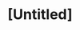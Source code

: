 ---
pid: rs104
title: "[Untitled]"
location_transcription: 
coordinates: "[-75.171557675336, 39.949687613827]"
zipcode: '19103'
gen_neighborhood: Center City
neighborhood: Rittenhouse Square,Avenue of The Arts,Logan Square,Fitler Square
outside_phl: 
age: '38'
age_range: 30-39
instagram: 
image_file_name: rs_104.jpg
proposal_transcription: Women empowerment
topic: Uplifting,Women
topic_summary: 0, 0
type: Other No Form
keywords_other: 
credit: Carla W
image_labels: 
twitter: 
facebook: 
permalink: "/monuments/rs104/"
layout: item-page
---